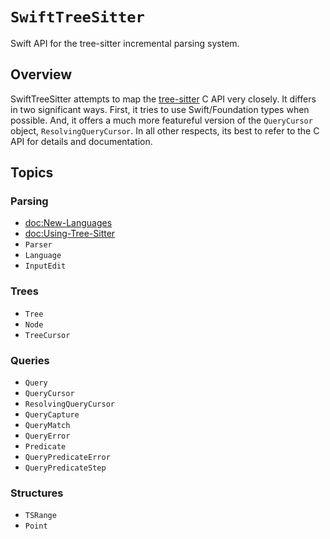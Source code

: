 # ``SwiftTreeSitter``

Swift API for the tree-sitter incremental parsing system.

## Overview

SwiftTreeSitter attempts to map the [tree-sitter](https://tree-sitter.github.io/) C API very closely. It differs in two significant ways. First, it tries to use Swift/Foundation types when possible. And, it offers a much more featureful version of the ``QueryCursor`` object, ``ResolvingQueryCursor``. In all other respects, its best to refer to the C API for details and documentation.

## Topics

### Parsing

- <doc:New-Languages>
- <doc:Using-Tree-Sitter>
- ``Parser``
- ``Language``
- ``InputEdit``

### Trees

- ``Tree``
- ``Node``
- ``TreeCursor``

### Queries

- ``Query``
- ``QueryCursor``
- ``ResolvingQueryCursor``
- ``QueryCapture``
- ``QueryMatch``
- ``QueryError``
- ``Predicate``
- ``QueryPredicateError``
- ``QueryPredicateStep``

### Structures

- ``TSRange``
- ``Point``
